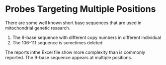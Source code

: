 # Probes Targeting Multiple Positions

 There are some well known short base sequences that are used in mitochondrial genetic research.

 <ol>
  <li>The 9-base sequence with different copy numbers in different individual</li>
  <li>The 106-111 sequence is sometimes deleted </li>
 </ol>

The reports inthe Excel file show more complexity than is commonly reported. The 9-base sequence appears at multiple positions. 
